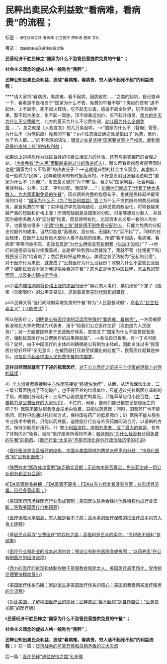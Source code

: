 # 民粹出卖民众利益致“看病难，看病贵”的流程；

标签： `通往奴役之路` `看病难` `公立医疗` `廖新波` `医改` `文化` 

目录： `自由民主宪政通往奴役之路`

**民营经济不胜民粹之“国家为什么不监管民营提供免费的午餐” ；**

**社会主义观念的虚拟人格一般称为“民粹”；**

**民粹公知出卖民众利益，造成“看病难，看病贵，穷人活不起死不起”的利益流程；**

****请大家将“看病贵，看病难，看不起病，因病致贫……”之类的起哄，自已直译一下，看看是不是相当于“国家为什么不管，免费的午餐不够”？类似的还有“退不起休，上不起学，死不起火葬场，吃不起无公害，旅游不起全世界，玩不起新苹果，娶不起大美女，生不起一窝胎，顶不顺春运加价，买不起升值房，[南方的冬天为什么不公费暖气](../../../2013/1/13/“南方城市供暖”有多无耻？北方的农村太暖和？农民很富裕？.md)，北方的夏天为什么不公费空调，[幼儿园为什么全部免费](../../../2013/1/12/公立幼儿院是“幼教领域的特供”.md)……”，总之就是《人权宣言》的几万条起哄，——>“国家为什么不（替俺）管管，为什么不（为俺供应）免费的午餐”？ps1:任志强正确之处是指出了“免费，低价，为了穷人都……”的不合理的语法；[错误之处是坚持“国家要监管小产权房，直到商品房价直线上升”的特权利益](../../../2014/1/8/小产权房是私有产权，已经终结了高房价所有合法理由.md)；

如果说上述抱怨作为贱民百姓的切身生活压力的体验，还有与事实相符的合理之处，（[也难免有“为人民”索取越来越过分的激进好人](../../../2013/11/24/女人法则＋暴力＝血酬法则＝革命；传统文化阻截了中国的民主进程.md)），那么再看看抱怨者是否同时也是“国家为什么不监管”的热衷分子？——>这就是典型的社会主义观念，其虚拟人格一般称为“民粹”。民粹道德词句有时挺高尚的，不好意思明目张胆地说明白“国家为什么不（为俺）”，省去最关键的“为了俺”后，替之以“国家利益，社会利益，民族利益，公平，公正，平均分配，俺国梦……”；[仿佛他们就成了“代表了绝大多数人，为大家索取免费的午餐](../../../2013/11/14/改革十年多来寸步难行，因为民粹公知们贼喊捉贼.md)”。因此民粹完整的抱怨句子，也就是民粹起哄最常用的口号：“[国家为什么不（为了社会利益监）管？](../../../2011/8/15/胡乱批评政府的国民劣根性.md)为什么不提供限价的商品和服务，甚至免费的午餐”？实体经济学先验地结论，此种民意的政治化，将导致越来越严重的短缺和价格上涨！所谓短缺就是说国家的分配，只足够惠及少数人；并且因为被绝多数人的“无分配”拖累，而显得特权化，比起资本主义那一套的人均水平，也要低劣得多！[所谓“价格上涨”就是得不到免费分配的人](../../../2010/12/29/平均短缺原理：物价上涨不回落！.md)，只能为免费的分配支付额外的成本，当然只能是“高税收，高价格，无福利”的“买不起”了。同样的社会规律，在医疗上就有绝大部分人看不起病的结果。所谓“看不起病，看病难，看病贵”等等同类抱怨，[实际含意是“为什么特供没有轮到我（以后才没啦）](../../../2013/5/31/阶级的边际过渡和特供边际界定的“统治阶级”.md)”？——>他们的道德语句有时侯很高尚，总是把“轮到我以后就没了，我就不管（比俺更下贱）贱民没活路”给省略了；然后民粹把这种良心，美德之甚至法制为“无私的公德”。对于医疗行为来说，就变成了“公费医疗为什么没我份？政府为什么不监管民营医疗？强制民营资本家为我提供免费的午餐”？[这也正是今天中国民粹，天主教的梵蒂冈，以及委内瑞拉所坚持](../../../2014/1/21/基督教在全世界都是相当左倾的群体，梵蒂冈的马克思主义宣言.md)。

ps2:[委内瑞拉刚刚将价格上涨的原因](../../../2014/1/24/天主教社会主义，南美暴力革命的温床.md)归因于“黑心商人屯积，乘机涨价”下定了《国家（全面限价）的公平交易法》，[这是戴克里先时代就犯的错误](../../../2010/8/28/戴克里先的计划经济，人民公社和唱红打黑.md)；

ps3:民粹又将“强行向政府索取免费的午餐”称为“人民监督政府”，[命名为“民主社会主义”（北欧模式](../../../2011/6/28/北欧模式不是经济学命题.md)）；

所以在医疗上，[明明是公有医疗体制泛滥而导致的“看病难，看病贵”，](../../../2012/4/24/索取“公费医疗保障”的通往奴役之路.md)一方面被廖新波和北大李玲教授为代表者，用于“给我们公立医疗加薪（理由是为人民服务）”；另一方面被民粹责于民营医疗体系，意思成了“国家为什么不监管民营医疗，强制民营医疗为公费医疗的后果擦屁股”，——>各位自已看看，有一丁点可能吗？显然，由于中国医疗的主体的的确确是公有制为主体的，因此关注过多“民营医疗好好坏坏”全无意义；在被百般打压甚至妖魔化的前提下，民营医疗就算是神仙，[也担负不起全中国人民免费午餐的中国梦](../../../2011/6/27/北欧模式的欺骗性和马克思主义.md)。

**这样自然而然就有了下述的民营医疗**，[对于公立医疗之前述三个步骤的逻辑上必然的延续](../../../2014/1/29/“公务员加薪”的医疗版，愚民“看不起病”是自作自受.md)：

4）[个人消费者直接到中心性医院接受“终极性治疗](../../../2011/6/27/北欧模式的欺骗性和马克思主义.md)”，从而，从选优保命出发，二三级公营医院成了不能破产，也不得不养的垃圾单位，只能通过托拉斯医疗垄断的手段，向他们分流若干；三级中心医院是忙的累死，只能草草应付小民百姓，（[主要精力是公费医疗的大家伙们](../../../2012/4/24/医疗保障水平越高，穷人越是看不起病.md)），不忙的，闲死，自他们自已都忘记是做医生的吧？5）[医院不能从服务专业技术中收费，只能以药养](../../../2012/5/1/“以药养医”的经济流程.md)医；同时，国营药厂也不能倒闭，同样只能通过托拉斯方式，保持国有药厂的低质高价；6）医院不能从服务专业技术中收费，只能以药养医，迫使医疗行业与外资药商同流合污，以垄断的方式，保持少额高价用药。7）[整个利益流程，体制外患者，成了最大的输家](../../../2009/8/10/主要矛盾很可能就是体制内外的矛盾.md)，也有了体制内对“免费，减价”医疗服务所得的不满；[和体制外“为什么我没有分得免费的午餐”的抱怨](../../../2013/12/23/宣传不能制造愚民，政府本身就是愚民所缔造.md)。《[医疗行业“太复杂”不能市场化是外行政治经济学的托词](../../../2010/10/1/中医手术“肖传国反射弧”非方舟子要打的野鸡.md)》

《[医疗医改是治乱循环的缩影，中国与美国同样的两党派呼声和分歧：“市场化医改”和“公有化医改”](http://hi.baidu.com/darthchn/blog/item/5a399c2cbd9c283a359bf742.html)》

《[陕西神木“医改成功案例”缺乏确实证据；无论神木是否真实，免去郭宝成一切公仆职务都至为合适](../../../2010/10/8/免去郭宝成党内外职务以示鼓励.md)》

《[FDA监管越多越糟；FDA监管不算多；FDA从东方标准看没有监管；从市场经济看，已经多管闲事；](../../../2011/6/10/FDA监管越多越没有公益.md)》

《[美国医药市场经医疗行业形成管制；美国医生联合会经排他性特权构成行业垄断；导致美国医疗价格畸高](../../../2011/6/11/美国医保医疗医药市场管制造成垄断和高价.md)》

《[医疗保障水平越高，穷人越是看不了病；高水平的医疗保障的把医疗成本向穷人身上转移](../../../2012/4/24/医疗保障水平越高，穷人越是看不起病.md)》

《[基层民众索取“公费医疗”的奴役之路；高福利是民众的索求，“高税收无福利”是结果](../../../2012/4/24/索取“公费医疗保障”的通往奴役之路.md)》

《[医疗行业和职业的成本必须内敛；预设公有制令医改变成折腾；“以药养医”在公有制医疗的经济流程](../../../2012/5/1/“以药养医”的经济流程.md)》

《[西方的医疗的伦理和体制脱胎于基督教会和犹太人，美国医疗最市场化，受传统伦理要挟程度最小](../../../2012/5/1/西方医疗脱胎于基督教会和犹太人.md)》

《[美国医疗体系鸟瞰：家庭医生是美国医疗体系的核心；美国消费者购买医疗服务的全流程](../../../2012/5/1/美国医疗体系的核心和流程和家庭医生.md)》

《[对比美国，了解中国医疗业的现状；民粹愚民“看不起病”是自作自受；“公务员加薪”的医疗版](../../../2014/1/29/“公务员加薪”的医疗版，愚民“看不起病”是自作自受.md)》

《**民营经济不胜民粹之“国家为什么不监管民营提供免费的午餐” ；**

**社会主义观念的虚拟人格一般称为“民粹”；**

**民粹公知出卖民众利益，造成“看病难，看病贵，穷人活不起死不起”的利益流程；**》前一篇：[货币战争的可笑恐怖和自相矛盾的三大忽悠](../../../2014/1/29/货币战争的可笑恐怖和自相矛盾的三大忽悠.md)

后一篇：[医疗民粹“通往奴役之路”七步骤](../../../2014/1/31/医疗民粹“通往奴役之路”七步骤.md)